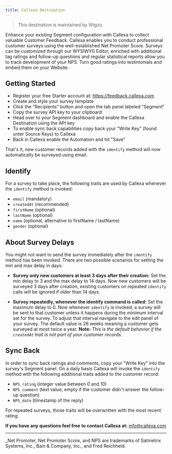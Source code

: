 ```yaml
---
title: Callexa Destination
---
```


> This destination is maintained by Wigzo.

Enhance your existing Segment configuration with Callexa to collect valuable Customer Feedback. Callexa enables you to conduct professional customer surveys using the well-established Net Promoter Score. Surveys can be customized through our WYSIWYG Editor, enriched with additional tag ratings and follow-up questions and regular statistical reports allow you to track development of your NPS. Turn good ratings into testimonials and embed them on your Website.

## Getting Started

- Register your free Starter account at: https://feedback.callexa.com
- Create and style your survey template
- Click the "Recipients" button and open the tab panel labeled "Segment"
- Copy the survey API key to your clipboard
- Head over to your Segment dashboard and enable the Callexa Destination using the API key
- To enable sync back capabilities copy back your "Write Key" (found unter Source Keys) to Callexa
- Back in Callexa enable the Automation and hit "Save"

That's it, new customer records added with the `identify` method will now automatically be surveyed using email.

## Identify

For a survey to take place, the following traits are used by Callexa whenever the `identify` method is invoked:
- `email` (mandatory)
- `createdAt` (recommended)
- `firstName` (optional)
- `lastName` (optional)
- `name` (optional, alternative to firstName / lastName)
- `gender` (optional)

## About Survey Delays

You might not want to send the survey immediately after the `identify` method has been invoked. There are two possible scenarios for setting the min and max delay in days:

- **Survey only new customers at least 3 days after their creation:**
Set the min delay to 3 and the max delay to 14 days. Now new customers will be surveyed 3 days after creation, existing customers on repeated `identify` calls will be ignored if older than 14 days.

- **Survey repeatedly, whenever the identify command is called:**
Set the maximum delay to 0. Now whenever `identify` is invoked, a survey will be sent to that customer unless it happens during the minimum interval set for the survey. To adjust that interval navigate to the edit panel of your survey. The default value is 26 weeks meaning a customer gets surveyed at most twice a year.
__Note:__ _This is the default behavior if the `createdAt` trait is not part of your customer records._

## Sync Back

In order to sync back ratings and comments, copy your "Write Key" into the survey's Segment panel. On a daily basis Callexa will invoke the `identify` method with the following additional traits added to the customer record:

- `NPS_rating` (integer value between 0 and 10)
- `NPS_comment` (text value, empty if the customer didn't answer the follow-up question)
- `NPS_date` (timestamp of the reply)

For repeated surveys, those traits will be overwritten with the most recent rating.

__If you have any questions feel free to contact Callexa at:__ [info@callexa.com](mailto:info@callexa.com?subject=Segment%20Integration)

---
_Net Promoter, Net Promoter Score, and NPS are trademarks of Satmetrix Systems, Inc., Bain & Company, Inc., and Fred Reichheld.
